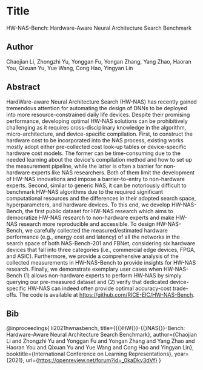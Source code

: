 # Title
HW-NAS-Bench: Hardware-Aware Neural Architecture Search Benchmark

## Author
Chaojian Li, Zhongzhi Yu, Yonggan Fu, Yongan Zhang, Yang Zhao, Haoran You, Qixuan Yu, Yue Wang, Cong Hao, Yingyan Lin

## Abstract
HardWare-aware Neural Architecture Search (HW-NAS) has recently gained tremendous attention for automating the design of DNNs to be deployed into more resource-constrained daily life devices. Despite their promising performance, developing optimal HW-NAS solutions can be prohibitively challenging as it requires cross-disciplinary knowledge in the algorithm, micro-architecture, and device-specific compilation. First, to construct the hardware cost to be incorporated into the NAS process, existing works mostly adopt either pre-collected cost look-up tables or device-specific hardware cost models. The former can be time-consuming due to the needed learning about the device's compilation method and how to set up the measurement pipeline, while the latter is often a barrier for non-hardware experts like NAS researchers. Both of them limit the development of HW-NAS innovations and impose a barrier-to-entry to non-hardware experts. Second, similar to generic NAS, it can be notoriously difficult to benchmark HW-NAS algorithms due to the required significant computational resources and the differences in their adopted search space, hyperparameters, and hardware devices. To this end, we develop HW-NAS-Bench, the first public dataset for HW-NAS research which aims to democratize HW-NAS research to non-hardware experts and make HW-NAS research more reproducible and accessible. To design HW-NAS-Bench, we carefully collected the measured/estimated hardware performance (e.g., energy cost and latency) of all the networks in the search space of both NAS-Bench-201 and FBNet, considering six hardware devices that fall into three categories (i.e., commercial edge devices, FPGA, and ASIC). Furthermore, we provide a comprehensive analysis of the collected measurements in HW-NAS-Bench to provide insights for HW-NAS research. Finally, we demonstrate exemplary user cases when HW-NAS-Bench (1) allows non-hardware experts to perform HW-NAS by simply querying our pre-measured dataset and (2) verify that dedicated device-specific HW-NAS can indeed often provide optimal accuracy-cost trade-offs. The code is available at https://github.com/RICE-EIC/HW-NAS-Bench.

## Bib
@inproceedings{
li2021hwnasbench,
title={{\{}HW{\}}-{\{}NAS{\}}-Bench: Hardware-Aware Neural Architecture Search Benchmark},
author={Chaojian Li and Zhongzhi Yu and Yonggan Fu and Yongan Zhang and Yang Zhao and Haoran You and Qixuan Yu and Yue Wang and Cong Hao and Yingyan Lin},
booktitle={International Conference on Learning Representations},
year={2021},
url={https://openreview.net/forum?id=_0kaDkv3dVf}
}